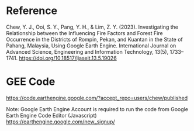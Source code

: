 # Reference
Chew, Y. J., Ooi, S. Y., Pang, Y. H., & Lim, Z. Y. (2023). Investigating the Relationship between the Influencing Fire Factors and Forest Fire Occurrence in the Districts of Rompin, Pekan, and Kuantan in the State of Pahang, Malaysia, Using Google Earth Engine. International Journal on Advanced Science, Engineering and Information Technology, 13(5), 1733–1741. https://doi.org/10.18517/ijaseit.13.5.19026

# GEE Code 
https://code.earthengine.google.com/?accept_repo=users/chew/published


Note: Google Earth Engine Account is required to run the code from Google Earth Engine Code Editor (Javascript)
https://earthengine.google.com/new_signup/
